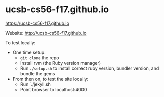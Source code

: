 
# ucsb-cs56-f17.github.io
https://ucsb-cs56-f17.github.io

Website: http://ucsb-cs56-f17.github.io

To test locally:
* One time setup:
    * `git clone` the repo
    * Install rvm (the Ruby version manager)
    * Run `./setup.sh` to install correct ruby version, bundler version, and bundle the gems
* From then on, to test the site locally:
    * Run `./jekyll.sh
    * Point browser to localhost:4000

